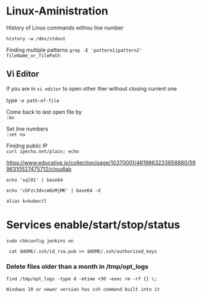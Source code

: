 # Linux-Aministration

History of Linux commands withou line number

`history -w /dev/stdout`   

Finding multiple patterns
`grep -E 'pattern1|pattern2' fileName_or_filePath`   

## Vi Editor
If you are in `vi editor` to open other ther without closing current one    

type `:e path-of-file`

Come back to last open file by   
`:bn`   

Set line numbers    
`:set nu`   
  
Finidng public IP    
`curl ipecho.net/plain; echo`     


https://www.educative.io/collection/page/10370001/4619863233658880/5996310527475712/cloudlab


`echo 'sql01' | base64`   

`echo 'cGFzc3dvcmQxMjMK' | base64 -d`   

`alias k=kubectl`   

# Services enable/start/stop/status
```
sudo chkconfig jenkins on

```

```
 cat $HOME/.ssh/id_rsa.pub >> $HOME/.ssh/authorized_keys
 ```

### Delete files older than a month in /tmp/opt_logs
```
find /tmp/opt_logs -type d -mtime +30 -exec rm -rf {} \; 
```

```
Windows 10 or newer version has ssh command built into it